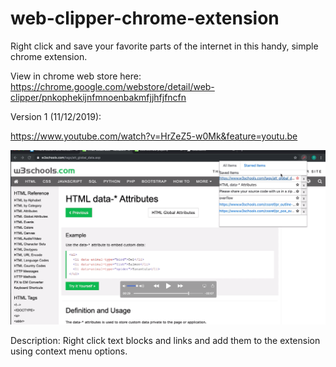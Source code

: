 # web-clipper-chrome-extension


Right click and save your favorite parts of the internet in this handy, simple chrome extension.

View in chrome web store here:
https://chrome.google.com/webstore/detail/web-clipper/pnkophekijnfmnoenbakmfjjhfjfncfn

Version 1 (11/12/2019):

https://www.youtube.com/watch?v=HrZeZ5-w0Mk&feature=youtu.be

[![Watch the video](./screencapture.png)](https://youtu.be/HrZeZ5-w0Mk)

Description: Right click text blocks and links and add them to the extension using context menu options.


